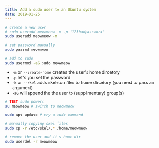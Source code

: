 ```yaml
---
title: Add a sudo user to an Ubuntu system
date: 2019-01-25
---
```


```bash
# create a new user
# sudo useradd meowmeow -m -p '123badpassword'
sudo useradd meowmeow -m

# set password manually
sudo passwd meowmeow

# add to sudo 
sudo usermod -aG sudo meowmeow
```

- `-m` or `--create-home` creates the user's home dircetory
- `-p` let's you set the password
- `-k` or `--skel` adds skeleton files to home dircetory (you need to pass an argument)
- `-aG` will append the the user to (supplimentary) group(s)


```bash
# TEST sudo powers
su meowmeow # switch to meowmeow

sudo apt update # try a sudo command
```


```bash
# manually copying skel files
sudo cp -r /etc/skel/.* /home/meowmeow 
```

```bash
# remove the user and it's home dir
sudo userdel -r meowmeow
```